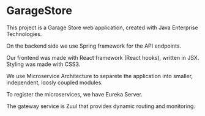 # GarageStore

This project is a Garage Store web application, created with Java Enterprise Technologies. 

On the backend side we use Spring framework for the API endpoints. 

Our frontend was made with React framework (React hooks), written in JSX. Styling was made with CSS3. 

We use Microservice Architecture to separete the application into smaller, independent, loosly coupled modules. 

To register the microservices, we have Eureka Server.

The gateway service is Zuul that provides dynamic routing and monitoring.
